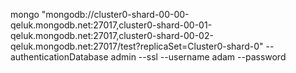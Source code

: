 mongo "mongodb://cluster0-shard-00-00-qeluk.mongodb.net:27017,cluster0-shard-00-01-qeluk.mongodb.net:27017,cluster0-shard-00-02-qeluk.mongodb.net:27017/test?replicaSet=Cluster0-shard-0" --authenticationDatabase admin --ssl --username adam --password <PASSWORD>